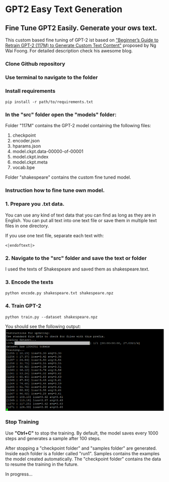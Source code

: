 # GPT2 Easy Text Generation

## Fine Tune GPT2 Easily. Generate your ows text.

This custom based fine tuning of GPT-2 ist based on ["Beginner’s Guide to Retrain GPT-2 (117M) to Generate Custom Text Content"](https://medium.com/@ngwaifoong92/beginners-guide-to-retrain-gpt-2-117m-to-generate-custom-text-content-8bb5363d8b7f) proposed by Ng Wai Foong. For detailed description check his awesome blog. 

### Clone Github repository

### Use terminal to navigate to the folder

### Install requirements

```
pip install -r path/to/requirements.txt
```

### In the "src" folder open the "models" folder:

Folder "117M" contains the GPT-2 model containing the following files: 

1. checkpoint
2. encoder.json
3. hparams.json
4. model.ckpt.data-00000-of-00001
5. model.ckpt.index
6. model.ckpt.meta
7. vocab.bpe

Folder "shakespeare" contains the custom fine tuned model.

### Instruction how to fine tune own model.

### 1. Prepare you .txt data.

You can use any kind of text data that you can find as long as they are in English. 
You can put all text into one text file or save them in multiple text files in one directory. 

If you use one text file, separate each text with: 

```
<|endoftext|>
```
### 2. Navigate to the "src" folder and save the text or folder 

I used the texts of Shakespeare and saved them as shakespeare.text.

### 3. Encode the texts

```
python encode.py shakespeare.txt shakespeare.npz
```

### 4. Train GPT-2

```
python train.py --dataset shakespeare.npz 
```
You should see the following output:
![alt text](training.PNG "Training Process")

### Stop Training

Use __"Ctrl+C"__ to stop the training.
By default, the model saves every 1000 steps and generates a sample after 100 steps. 

After stopping a "checkpoint folder" and "samples folder" are generated. 
Inside each folder is a folder called "run1". 
Samples contains the examples the model created automatically. 
The "checkpoint folder" contains the data to resume the training in the future. 









In progress...
